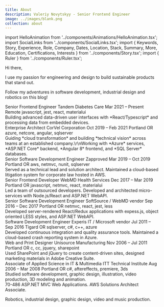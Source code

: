```yaml
---
title: About
description: Valeriy Novytskyy - Senior Frontend Engineer
image: ../images/blank.png
collection: about
---
```


import HelloAnimation from '../components/Animations/HelloAnimation.tsx';
import SocialLinks from '../components/SocialLinks.tsx';
import {
  Keywords,
  Story,
  Experience,
  Role,
  Company,
  Dates,
  Location,
  Stack,
  Summary,
  More,
  Education,
  Certifications,
  Interests
} from '../components/Story.tsx';
import { Ruler } from '../components/Ruler.tsx';

<Ruler />

<SocialLinks userName="Valeriy Novytskyy" locationName="Portland OR" />

<HelloAnimation />

<p class="hero margin-bottom-half">
  Hi there,
</p>

<p class="hero">
  I use my passion for <span class="unhighlight">engineering</span> and <span class="unhighlight">design</span> to build sustainable products that stand out.
</p>

<p class="hero">
  Follow my adventures in <span class="unhighlight">software development</span>, <span class="unhighlight">industrial design</span> and <span class="unhighlight">robotics</span> on this blog!
</p>

<Story>
  <Experience>
    <Role>Senior Frontend Engineer</Role>
    <Company>Tandem Diabetes Care</Company>
    <Date>Mar 2021 – Present</Date>
    <Location>Remote</Location>
    <Stack>javascript, jest, react, materialui</Stack>
    <Summary>
      Building advanced data-driven user interfaces with *React/Typescript* and processing data from embedded devices.
    </Summary>
  </Experience>

  <Experience>
    <Role>Enterprise Architect</Role>
    <Company>CorVel Corporation</Company>
    <Date>Oct 2019 – Feb 2021</Date>
    <Location>Portland OR</Location>
    <Stack>azure, netcore, angular, sqlserver</Stack>
    <Summary>
      Guiding *cloud transformation* and building *technical vision* across teams at an established company.\r\nWorking with *Azure* services, *ASP.NET Core* backend, *Angular 8* frontend, and *SQL Server* databases.
    </Summary>
  </Experience>

  <Experience>
    <Role>Senior Software Development Engineer</Role>
    <Company>Zapproved</Company>
    <Date>Mar 2019 – Oct 2019</Date>
    <Location>Portland OR</Location>
    <Stack>aws, netmvc, nunit, sqlserver</Stack>
    <Summary>
      Served as a technical lead and solution architect. Maintained a cloud-based litigation system for corporate law hosted in AWS.
    </Summary>
  </Experience>

  <Experience>
    <Role>Senior Frontend Developer</Role>
    <Company>WebMD Health Services</Company>
    <Date>Dec 2017 – Mar 2019</Date>
    <Location>Portland OR</Location>
    <Stack>javascript, netmvc, react, materialui</Stack>
    <Summary>
      Led a team of outsourced developers. Developed and architected micro-services with Node.js/React and ASP.NET WebAPI.
    </Summary>
  </Experience>

  <Experience>
    <Role>Senior Software Development Engineer</Role>
    <Company>SoftSource / WebMD vendor</Company>
    <Date>Sep 2016 – Dec 2017</Date>
    <Location>Portland OR</Location>
    <Stack>netmvc, react, jest, less</Stack>
    <Summary>
      Developed server-rendered React/Redux applications with expess.js, object oriented LESS styles, and ASP.NET WebAPI.
    </Summary>
  </Experience>

  <Experience>
    <Role>Software Development Engineer</Role>
    <Company>Experis IT / Microsoft vendor</Company>
    <Date>Jul 2011 – Sep 2016</Date>
    <Location>Tigard OR</Location>
    <Stack>sqlserver, c#, c++, azure</Stack>
    <Summary>
      Developed continuous integration and quality assurance tools.
      Maintained a cloud-based crash reporting system in Azure.
    </Summary>
  </Experience>

  <Experience>
    <Role>Web and Print Designer</Role>
    <Company>Unisource Manufacturing</Company>
    <Date>Nov 2006 – Jul 2011</Date>
    <Location>Portland OR</Location>
    <Stack>c, cc, jquery, sharepoint</Stack>
    <Summary>
      Used SharePoint and jQuery to create content-driven sites, designed marketing materials in Adobe Creative Suite.
    </Summary>
  </Experience>

  <Education>
    <Role>Associate of Applied Science in IT & Multimedia</Role>
    <Company>ITT Technical Institute</Company>
    <Date>Aug 2006 – Mar 2008</Date>
    <Location>Portland OR</Location>
    <Stack>c#, aftereffects, premiere, 3ds</Stack>
    <Summary>
      Studied software development, graphic design, illustration, video production, 3D modeling and animation.
    </Summary>
  </Education>

  <Certifications>
    70-486 ASP.NET MVC Web Applications.
    AWS Solutions Architect Associate.
  </Certifications>

  <Interests>Robotics, industrial design, graphic design, video and music production.</Interests>

  <Keywords>
  </Keywords>
</Story>
